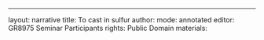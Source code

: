 ---
layout: narrative
title: To cast in sulfur
author:
mode: annotated
editor: GR8975 Seminar Participants
rights: Public Domain
materials: 
